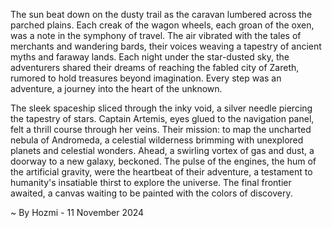 
The sun beat down on the dusty trail as the caravan lumbered across the parched plains.  Each creak of the wagon wheels, each groan of the oxen, was a note in the symphony of travel.  The air vibrated with the tales of merchants and wandering bards, their voices weaving a tapestry of ancient myths and faraway lands.  Each night under the star-dusted sky, the adventurers shared their dreams of reaching the fabled city of Zareth, rumored to hold treasures beyond imagination.  Every step was an adventure, a journey into the heart of the unknown.

The sleek spaceship sliced through the inky void, a silver needle piercing the tapestry of stars.  Captain Artemis, eyes glued to the navigation panel, felt a thrill course through her veins.  Their mission: to map the uncharted nebula of Andromeda, a celestial wilderness brimming with unexplored planets and celestial wonders.  Ahead, a swirling vortex of gas and dust, a doorway to a new galaxy, beckoned.  The pulse of the engines, the hum of the artificial gravity, were the heartbeat of their adventure, a testament to humanity's insatiable thirst to explore the universe.  The final frontier awaited, a canvas waiting to be painted with the colors of discovery. 

~ By Hozmi - 11 November 2024
